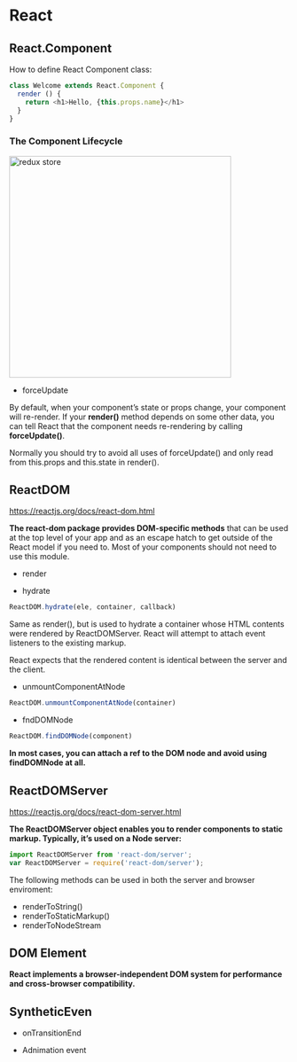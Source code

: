 # React

## React.Component

How to define React Component class:

```javascript
class Welcome extends React.Component {
  render () {
    return <h1>Hello, {this.props.name}</h1>
  }
}
```

### The Component Lifecycle

<img src="../../includes/react-lifecles-diagram.jpg" alt="redux store" width="400">

- forceUpdate

By default, when your component’s state or props change, your component will re-render. If your **render()** method depends on some other data,
you can tell React that the component needs re-rendering by calling **forceUpdate()**.

Normally you should try to avoid all uses of forceUpdate() and only read from this.props and this.state in render().

## ReactDOM

https://reactjs.org/docs/react-dom.html

**The react-dom package provides DOM-specific methods** that can be used at the top level of your app and as an escape hatch to get outside of the React model if you need to.
Most of your components should not need to use this module.

- render

- hydrate

```javascript
ReactDOM.hydrate(ele, container, callback)
```

Same as render(), but is used to hydrate a container whose HTML contents were rendered by ReactDOMServer.
React will attempt to attach event listeners to the existing markup.

React expects that the rendered content is identical between the server and the client.

- unmountComponentAtNode

```javascript
ReactDOM.unmountComponentAtNode(container)
```

- fndDOMNode

```javascript
ReactDOM.findDOMNode(component)
```

**In most cases, you can attach a ref to the DOM node and avoid using findDOMNode at all.**

## ReactDOMServer

https://reactjs.org/docs/react-dom-server.html

**The ReactDOMServer object enables you to render components to static markup. Typically, it’s used on a Node server:**

```javascript
import ReactDOMServer from 'react-dom/server';
var ReactDOMServer = require('react-dom/server');
```

The following methods can be used in both the server and browser enviroment:

- renderToString()
- renderToStaticMarkup()
- renderToNodeStream

## DOM Element

**React implements a browser-independent DOM system for performance and cross-browser compatibility.**

## SyntheticEven

- onTransitionEnd

- Adnimation event